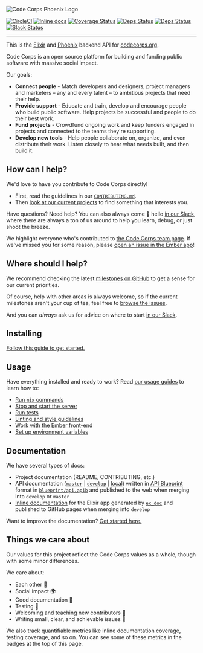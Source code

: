 ![Code Corps Phoenix Logo](https://d3pgew4wbk2vb1.cloudfront.net/images/github/code-corps-api.png)

[![CircleCI](https://circleci.com/gh/code-corps/code-corps-api.svg?style=shield)](https://circleci.com/gh/code-corps/code-corps-api)
[![Inline docs](http://inch-ci.org/github/code-corps/code-corps-api.svg?branch=develop)](http://inch-ci.org/github/code-corps/code-corps-api)
[![Coverage Status](https://coveralls.io/repos/github/code-corps/code-corps-api/badge.svg?branch=develop)](https://coveralls.io/github/code-corps/code-corps-api?branch=develop)
[![Deps Status](https://beta.hexfaktor.org/badge/prod/github/code-corps/code-corps-api.svg)](https://beta.hexfaktor.org/github/code-corps/code-corps-api)
[![Deps Status](https://beta.hexfaktor.org/badge/all/github/code-corps/code-corps-api.svg)](https://beta.hexfaktor.org/github/code-corps/code-corps-api)
[![Slack Status](http://slack.codecorps.org/badge.svg)](http://slack.codecorps.org)

---

This is the [Elixir](http://elixir-lang.org/) and [Phoenix](http://www.phoenixframework.org/) backend API for [codecorps.org](https://www.codecorps.org).

Code Corps is an open source platform for building and funding public software with massive social impact.

Our goals:

- **Connect people** - Match developers and designers, project managers and marketers – any and every talent – to ambitious projects that need their help.
- **Provide support** - Educate and train, develop and encourage people who build public software. Help projects be successful and people to do their best work.
- **Fund projects** - Crowdfund ongoing work and keep funders engaged in projects and connected to the teams they're supporting.
- **Develop new tools** - Help people collaborate on, organize, and even distribute their work. Listen closely to hear what needs built, and then build it.

## How can I help?

We'd love to have you contribute to Code Corps directly!

- First, read the guidelines in our [`CONTRIBUTING.md`](https://github.com/code-corps/code-corps-api/blob/develop/.github/CONTRIBUTING.md).
- Then [look at our current projects](https://github.com/code-corps/code-corps-ember/projects?query=sort%3Acreated-asc) to find something that interests you.

Have questions? Need help? You can also always come :wave: hello [in our Slack](http://slack.codecorps.org), where there are always a ton of us around to help you learn, debug, or just shoot the breeze.

We highlight everyone who's contributed to [the Code Corps team page](https://www.codecorps.org/team). If we've missed you for some reason, please [open an issue in the Ember app](https://github.com/code-corps/code-corps-ember/issues/new)!

## Where should I help?

We recommend checking the latest [milestones on GitHub](https://github.com/code-corps/code-corps-api/milestones) to get a sense for our current priorities.

Of course, help with other areas is always welcome, so if the current milestones aren't your cup of tea, feel free to [browse the issues](https://github.com/code-corps/code-corps-api/issues).

And you can _always_ ask us for advice on where to start [in our Slack](http://slack.codecorps.org).

## Installing

[Follow this guide to get started.](https://github.com/code-corps/code-corps-api/blob/develop/docs/INSTALLING.md)

## Usage

Have everything installed and ready to work? Read [our usage guides](USAGE.md) to learn how to:

- [Run `mix` commands](USAGE.md#interacting-with-the-app)
- [Stop and start the server](USAGE.md#stopping-and-starting-the-server)
- [Run tests](USAGE.md#running-tests)
- [Linting and style guidelines](USAGE.md#linting-code-with-credo)
- [Work with the Ember front-end](USAGE.md#serving-ember)
- [Set up environment variables](USAGE.md#environment)

## Documentation

We have several types of docs:

- Project documentation (README, CONTRIBUTING, etc.)
- API documentation ([`master`](http://docs.codecorpsapi.apiary.io/) | [`develop`](http://docs.codecorpsapidevelop.apiary.io/) | [local](docs/API.md)) written in [API Blueprint](https://apiblueprint.org/) format in [`blueprint/api.apib`](https://github.com/code-corps/code-corps-api/blob/develop/blueprint/api.apib) and published to the web when merging into `develop` or `master`
- [Inline documentation](https://code-corps.github.io/code-corps-api-github-pages) for the Elixir app generated by [`ex_doc`](https://github.com/elixir-lang/ex_doc) and published to GitHub pages when merging into `develop`

Want to improve the documentation? [Get started here.](https://github.com/code-corps/code-corps-api/blob/develop/.github/CONTRIBUTING.md#what-kind-of-documentation-are-you-writing)

## Things we care about

Our values for this project reflect the Code Corps values as a whole, though with some minor differences.

We care about:

- Each other :raised_hands:
- Social impact :earth_africa:
- Good documentation :memo:
- Testing :microscope:
- Welcoming and teaching new contributors :wave:
- Writing small, clear, and achievable issues :dart:

We also track quantifiable metrics like inline documentation coverage, testing coverage, and so on. You can see some of these metrics in the badges at the top of this page.
